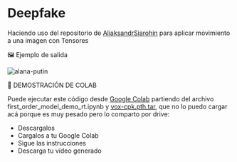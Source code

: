 # Deepfake
Haciendo uso del repositorio de <a href="https://github.com/AliaksandrSiarohin/first-order-model">AliaksandrSiarohin</a> para aplicar movimiento a una imagen con Tensores

🖼 Ejemplo de salida

![alana-putin](https://github.com/alanaolivieri/Deepfake/assets/97708382/b02937db-ff4e-4cb0-a1d5-7234d4326f51)


🔬 DEMOSTRACIÓN DE COLAB

Puede ejecutar este código desde <a href="https://colab.research.google.com/">Google Colab</a> partiendo del archivo first_order_model_demo_rt.ipynb y <a href="https://drive.google.com/file/d/1Y6FN6TQDs2wywI94OPYza09gwZigJIfT/view?usp=sharing">vox-cpk.pth.tar</a>, que no lo puedo cargar acá porque es muy pesado pero lo comparto por drive:
- Descargalos
- Cargalos a tu Google Colab
- Sigue las instrucciones
- Descarga tu vídeo generado

